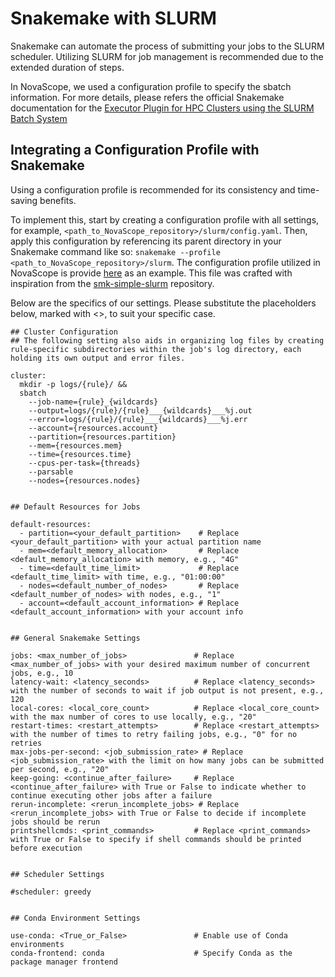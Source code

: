 # Snakemake with SLURM

Snakemake can automate the process of submitting your jobs to the SLURM scheduler. Utilizing SLURM for job management is recommended due to the extended duration of steps. 

In NovaScope, we used a configuration profile to specify the sbatch information. For more details, please refers the official Snakemake documentation for the [Executor Plugin for HPC Clusters using the SLURM Batch System](https://github.com/snakemake/snakemake-executor-plugin-slurm/blob/main/docs/further.md)

## Integrating a Configuration Profile with Snakemake

Using a configuration profile is recommended for its consistency and time-saving benefits. 

To implement this, start by creating a configuration profile with all settings, for example, `<path_to_NovaScope_repository>/slurm/config.yaml`. Then, apply this configuration by referencing its parent directory in your Snakemake command like so: `snakemake --profile <path_to_NovaScope_repository>/slurm`. The configuration profile utilized in NovaScope is provide [here](https://github.com/seqscope/NovaScope/blob/main/slurm/config.yaml) as an example. This file was crafted with inspiration from the [smk-simple-slurm](https://github.com/jdblischak/smk-simple-slurm) repository. 

Below are the specifics of our settings. Please substitute the placeholders below, marked with <>, to suit your specific case.

```
## Cluster Configuration
## The following setting also aids in organizing log files by creating rule-specific subdirectories within the job's log directory, each holding its own output and error files.

cluster:
  mkdir -p logs/{rule}/ &&
  sbatch
    --job-name={rule}_{wildcards}
    --output=logs/{rule}/{rule}___{wildcards}___%j.out
    --error=logs/{rule}/{rule}___{wildcards}___%j.err
    --account={resources.account}
    --partition={resources.partition}
    --mem={resources.mem}
    --time={resources.time}
    --cpus-per-task={threads}
    --parsable
    --nodes={resources.nodes}


## Default Resources for Jobs

default-resources:
  - partition=<your_default_partition>    # Replace <your_default_partition> with your actual partition name
  - mem=<default_memory_allocation>       # Replace <default_memory_allocation> with memory, e.g., "4G"
  - time=<default_time_limit>             # Replace <default_time_limit> with time, e.g., "01:00:00"
  - nodes=<default_number_of_nodes>       # Replace <default_number_of_nodes> with nodes, e.g., "1"
  - account=<default_account_information> # Replace <default_account_information> with your account info


## General Snakemake Settings

jobs: <max_number_of_jobs>               # Replace <max_number_of_jobs> with your desired maximum number of concurrent jobs, e.g., 10
latency-wait: <latency_seconds>          # Replace <latency_seconds> with the number of seconds to wait if job output is not present, e.g., 120
local-cores: <local_core_count>          # Replace <local_core_count> with the max number of cores to use locally, e.g., "20"
restart-times: <restart_attempts>        # Replace <restart_attempts> with the number of times to retry failing jobs, e.g., "0" for no retries
max-jobs-per-second: <job_submission_rate> # Replace <job_submission_rate> with the limit on how many jobs can be submitted per second, e.g., "20"
keep-going: <continue_after_failure>     # Replace <continue_after_failure> with True or False to indicate whether to continue executing other jobs after a failure
rerun-incomplete: <rerun_incomplete_jobs> # Replace <rerun_incomplete_jobs> with True or False to decide if incomplete jobs should be rerun
printshellcmds: <print_commands>         # Replace <print_commands> with True or False to specify if shell commands should be printed before execution


## Scheduler Settings

#scheduler: greedy      


## Conda Environment Settings

use-conda: <True_or_False>               # Enable use of Conda environments
conda-frontend: conda                    # Specify Conda as the package manager frontend
```